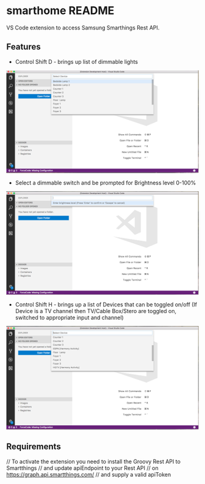 # smarthome README

VS Code extension to access Samsung Smarthings Rest API.

## Features
 - Control Shift D - brings up list of dimmable lights
 <img src="img/dimmable_sw.png">

 - Select a dimmable switch and be prompted for Brightness level 0-100%
<img src="img/brightness.png">

  - Control Shift H - brings up a list of Devices that can be toggled on/off
    (If Device is a TV channel then TV/Cable Box/Stero are toggled on, switched to
    appropriate input and channel)

<img src="img/toggle_sw.png">


## Requirements

//  To activate the extension you need to install the Groovy Rest API to Smartthings 
//  and update apiEndpoint to your Rest API 
//  on https://graph.api.smartthings.com/
//  and supply a valid apiToken

